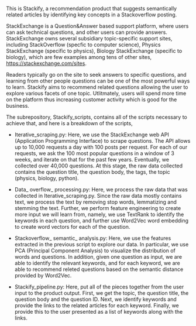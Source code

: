 This is Stackify, a recommendation product that suggests semantically related articles by identifying key concepts in a Stackoverflow posting.

StackExchange is a Question&Answer based support platform, where users can ask technical questions, and other users can provide answers. StackExchange owns several subsidiary topic-specific support sites, including StackOverflow (specfic to computer science), Physics StackExchange (specific to physics), Biology StackExchange (specific to biology), which are few examples among tens of other sites, https://stackexchange.com/sites.

Readers typically go on the site to seek answers to specific questions, and learning from other people questions can be one of the most powerful ways to learn. Stackify aims to recommend related questions allowing the user to explore various facets of one topic. Utlitmately, users will spend more time on the platform thus increasing customer activity which is good for the business.

The subrepository, Stackify_scripts, contains all of the scripts necessary to achieve that, and here is a breakdown of the scripts,

- Iterative_scraping.py: Here, we use the StackExchange web API (Application Programming Interface) to scrape questions. The API allows up to 10,000 requests a day with 100 posts per request. For each of our requests, we ask the 100 most popular questions in a window of 3 weeks, and iterate on that for the past few years. Eventually, we collected over 40,000 questions. At this stage, the raw data collected contains the question title, the question body, the tags, the topic (physics, biology, python).

- Data_ overflow_ processing.py: Here, we process the raw data that was collected in Iterative_scraping.py. Since the raw data mostly contains text, we process the text by removing stop words, lemmatizing and stemming the text. Further, we perform feature engineering to create more input we will learn from, namely, we use TextRank to identify the keywords in each question, and further use Word2Vec word embedding to create word vectors for each of the question.

- Stackoverflow_ semantic_ analysis.py: Here, we use the features extracted in the previous script to explore our data. In particular, we use PCA (Principal Component Analysis) to visualize the distribution of words and questions. In addition, given one question as input, we are able to identify the relevant keywords, and for each keyword, we are able to recommend releted questions based on the semantic distance provided by Word2Vec.

- Stackify_pipeline.py: Here, put all of the pieces together from the user input to the product output. First, we get the topic, the question title, the question body and the question ID. Next, we identify keywords and provide the links to the related articles for each keyword. Finally, we provide this to the user presented as a list of keywords along with the links.





